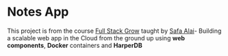 # Notes App

This project is from the course [Full Stack Grow](https://www.udemy.com/course/full-stack-grow/) taught by [Safa Alai](https://github.com/safaalai)\- Building a scalable web app in the Cloud from the ground up using **web components**, **Docker** containers and **HarperDB**

